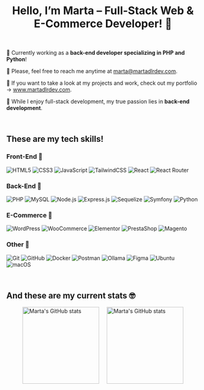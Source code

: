 # <div align="center">Hello, I’m Marta – Full-Stack Web & E-Commerce Developer! 🫧</div>

<br/>

🪼 Currently working as a **back-end developer specializing in PHP and Python**!

🐚 Please, feel free to reach me anytime at marta@martadlrdev.com.

🪸  If you want to take a look at my projects and work, check out my portfolio → www.martadlrdev.com.

🐋 While I enjoy full-stack development, my true passion lies in **back-end development**.

<br/>

## These are my tech skills! 

### Front-End 🌺
![HTML5](https://img.shields.io/badge/HTML5-E34F26?style=for-the-badge&logo=html5&logoColor=white) ![CSS3](https://img.shields.io/badge/CSS3-1572B6?style=for-the-badge&logo=css3&logoColor=white) ![JavaScript](https://img.shields.io/badge/JavaScript-F7DF1E?style=for-the-badge&logo=javascript&logoColor=black) ![TailwindCSS](https://img.shields.io/badge/TailwindCSS-38B2AC?style=for-the-badge&logo=tailwind-css&logoColor=white) ![React](https://img.shields.io/badge/React-20232A?style=for-the-badge&logo=react&logoColor=61DAFB) ![React Router](https://img.shields.io/badge/React_Router-CA4245?style=for-the-badge&logo=react-router&logoColor=white)

### Back-End 🌻
![PHP](https://img.shields.io/badge/PHP-777BB4?style=for-the-badge&logo=php&logoColor=white) ![MySQL](https://img.shields.io/badge/MySQL-4479A1?style=for-the-badge&logo=mysql&logoColor=white) ![Node.js](https://img.shields.io/badge/Node.js-339933?style=for-the-badge&logo=node.js&logoColor=white) ![Express.js](https://img.shields.io/badge/Express.js-000000?style=for-the-badge&logo=express&logoColor=white) ![Sequelize](https://img.shields.io/badge/Sequelize-52B0E7?style=for-the-badge&logo=sequelize&logoColor=white) ![Symfony](https://img.shields.io/badge/Symfony-000000?style=for-the-badge&logo=symfony&logoColor=white) ![Python](https://img.shields.io/badge/Python-3776AB?style=for-the-badge&logo=python&logoColor=white)

### E-Commerce 🌱
![WordPress](https://img.shields.io/badge/WordPress-21759B?style=for-the-badge&logo=wordpress&logoColor=white) ![WooCommerce](https://img.shields.io/badge/WooCommerce-96588A?style=for-the-badge&logo=woo&logoColor=white) ![Elementor](https://img.shields.io/badge/Elementor-92003B?style=for-the-badge&logo=elementor&logoColor=white) ![PrestaShop](https://img.shields.io/badge/PrestaShop-DF0067?style=for-the-badge&logo=prestashop&logoColor=white) ![Magento](https://img.shields.io/badge/Magento-EE672F?style=for-the-badge&logo=Magento&logoColor=white)

### Other 🌸
![Git](https://img.shields.io/badge/Git-F05032?style=for-the-badge&logo=git&logoColor=white) ![GitHub](https://img.shields.io/badge/GitHub-181717?style=for-the-badge&logo=github&logoColor=white) ![Docker](https://img.shields.io/badge/Docker-2496ED?style=for-the-badge&logo=docker&logoColor=white) ![Postman](https://img.shields.io/badge/Postman-FF6C37?style=for-the-badge&logo=postman&logoColor=white) ![Ollama](https://img.shields.io/badge/ollama-000000?logo=ollama&style=for-the-badge&logoColor=white) ![Figma](https://img.shields.io/badge/Figma-F24E1E?style=for-the-badge&logo=figma&logoColor=white) ![Ubuntu](https://img.shields.io/badge/Ubuntu-E95420?style=for-the-badge&logo=ubuntu&logoColor=white) ![macOS](https://img.shields.io/badge/macOS-000000?style=for-the-badge&logo=apple&logoColor=white)

<br/>

## And these are my current stats 🤓

<div style="display: flex; justify-content: center; align-items: center; gap: 20px;">

  <img src="https://github-readme-stats.vercel.app/api/top-langs?username=gyomiel&hide=html,scss,stylus,blade,jupyter%20notebook,python,css,shell,batchfile,dockerfile,typescript&theme=catppuccin_mocha&show_icons=true" alt="Marta's GitHub stats" height="200"/>

  <img src="https://github-readme-stats.vercel.app/api?username=gyomiel&show_icons=true&theme=catppuccin_mocha" alt="Marta's GitHub stats" height="200"/>

</div>
